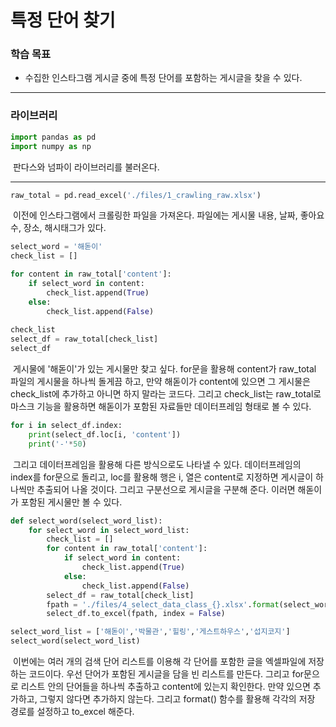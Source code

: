 # 특정 단어 찾기



### 학습 목표

- 수집한 인스타그램 게시글 중에 특정 단어를 포함하는 게시글을 찾을 수 있다.



---



### 라이브러리

```python
import pandas as pd
import numpy as np
```

​	판다스와 넘파이 라이브러리를 불러온다.



---



```python
raw_total = pd.read_excel('./files/1_crawling_raw.xlsx')
```

​	이전에 인스타그램에서 크롤링한 파일을 가져온다. 파일에는 게시물 내용, 날짜, 좋아요 수, 장소, 해시태그가 있다.



```python
select_word = '해돋이'
check_list = []

for content in raw_total['content']:
    if select_word in content:
        check_list.append(True)
    else:
        check_list.append(False)
        
check_list
select_df = raw_total[check_list]
select_df
```

​	게시물에 '해돋이'가 있는 게시물만 찾고 싶다. for문을 활용해 content가 raw_total 파일의 게시물을 하나씩 돌게끔 하고, 만약 해돋이가 content에 있으면 그 게시물은 check_list에 추가하고 아니면 하지 말라는 코드다. 그리고 check_list는 raw_total로 마스크 기능을 활용하면 해돋이가 포함된 자료들만 데이터프레임 형태로 볼 수 있다.



```python
for i in select_df.index:
    print(select_df.loc[i, 'content'])
    print('-'*50)
```

​	그리고 데이터프레임을 활용해 다른 방식으로도 나타낼 수 있다. 데이터프레임의 index를 for문으로 돌리고, loc를 활용해 행은 i, 열은 content로 지정하면 게시글이 하나씩만 추출되어 나올 것이다. 그리고 구분선으로 게시글을 구분해 준다. 이러면 해돋이가 포함된 게시물만 볼 수 있다.



```python
def select_word(select_word_list):
    for select_word in select_word_list:
        check_list = []
        for content in raw_total['content']:
            if select_word in content:
                check_list.append(True)
            else:
                check_list.append(False)
        select_df = raw_total[check_list]
        fpath = './files/4_select_data_class_{}.xlsx'.format(select_word)
        select_df.to_excel(fpath, index = False)
```

```python
select_word_list = ['해돋이','박물관','힐링','게스트하우스','섭지코지']
select_word(select_word_list)
```

​	이번에는 여러 개의 검색 단어 리스트를 이용해 각 단어를 포함한 글을 엑셀파일에 저장하는 코드이다. 우선 단어가 포함된 게시글을 담을 빈 리스트를 만든다. 그리고 for문으로 리스트 안의 단어들을 하나씩 추출하고 content에 있는지 확인한다. 만약 있으면 추가하고, 그렇지 않다면 추가하지 않는다. 그리고 format() 함수를 활용해 각각의 저장 경로를 설정하고 to_excel 해준다.
